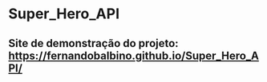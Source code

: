 # Super_Hero_API
## Site de demonstração do projeto: https://fernandobalbino.github.io/Super_Hero_API/
